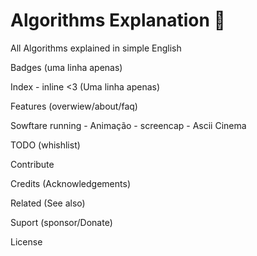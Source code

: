 # Algorithms Explanation 📖

All Algorithms explained in simple English

Badges (uma linha apenas)

Index - inline <3 (Uma linha apenas)

Features (overwiew/about/faq)

Sowftare running - Animação - screencap - Ascii Cinema

TODO (whishlist)

Contribute

Credits (Acknowledgements)

Related (See also)

Suport (sponsor/Donate)

License

